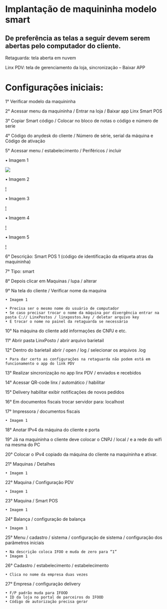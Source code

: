 # Implantação de maquininha modelo smart

## De preferência as telas a seguir devem serem abertas pelo computador do cliente.
Retaguarda: tela aberta em nuvem

Linx PDV: tela de gerenciamento da loja, sincronização – Baixar APP

# Configurações iniciais: 
1° Verificar modelo da maquininha

2° Acessar menu da maquininha / Entrar na loja / Baixar app Linx Smart POS

3° Copiar Smart código / Colocar no bloco de notas o código e número de serie

4° Código do anydesk do cliente / Número de série, serial da máquina e Código de ativação

5° Acessar menu / estabelecimento / Periféricos / incluir

• Imagem 1

[![](https://i.imgur.com/m3Va2Av.png)]()

• Imagem 2

[!](https://i.imgur.com/BWsXO82.png)

• Imagem 3

[!](https://i.imgur.com/zpB0z0O.png)

• Imagem 4

[!](https://i.imgur.com/DZ7mzPx.png)

• Imagem 5

[!](https://i.imgur.com/QDb5psG.png)

6° Descrição: Smart POS 1 (código de identificação da etiqueta atras da maquininha)

7° Tipo: smart

8° Depois clicar em Maquinas / lupa / alterar

9° Na tela do cliente / Verificar nome da maquina 

    • Imagem 1
 
    • Precisa ser o mesmo nome do usuário de computador
    • Se caso precisar trocar o nome da máquina por divergência entrar na pasta C:// LinxPostos / linxpostos.key / deletar arquivo key
    • E trocar o nome no painel da retaguarda se necessário

10° Na máquina do cliente add informações de CNPJ e etc.

11° Abrir pasta LinxPosto / abrir arquivo barietail

12° Dentro do barietail abrir / open / log / selecionar os arquivos .log

    • Para dar certo as configurações na retaguarda não podem está em funcionamento o app do link PDV
	
13° Realizar sincronização no app linx PDV / enviados e recebidos

14° Acessar QR-code linx / automático / habilitar

15° Delivery habilitar exibir notificações de novos pedidos

16° Em documentos fiscais trocar servidor para: localhost

17° Impressora / documentos fiscais

    • Imagem 1
 
18° Anotar IPv4 da máquina do cliente e porta

19° Já na maquininha o cliente deve colocar o CNPJ / local / e a rede do wifi na mesma do PC

20° Colocar o IPv4 copiado da máquina do cliente na maquininha e ativar.

21° Maquinas / Detalhes 

    • Imagem 1
 
22° Maquina / Configuração PDV

    • Imagem 1
 

23° Maquina / Smart POS

    • Imagem 1
 
24° Balança / configuração de balança

    • Imagem 1
 
25° Menu / cadastro / sistema / configuração de sistema / configuração dos parâmetros iniciais

    • Na descrição coloca IFOO e muda de zero para “1”
    • Imagem 1
 


26° Cadastro / estabelecimento / estabelecimento

    • Clica no nome da empresa duas vezes

27° Empresa / configuração delivery

    • F/P padrão muda para IFOOD
    • ID da loja no portal de parceiros do IFOOD
    • Código de autorização precisa gerar

